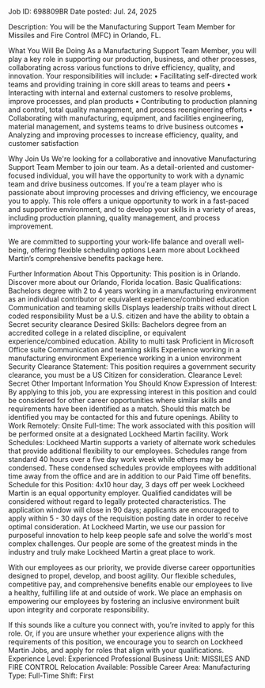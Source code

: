 Job ID: 698809BR
Date posted: Jul. 24, 2025

Description:
You will be the Manufacturing Support Team Member for Missiles and Fire Control (MFC) in Orlando, FL.

What You Will Be Doing
As a Manufacturing Support Team Member, you will play a key role in supporting our production, business, and other processes, collaborating across various functions to drive efficiency, quality, and innovation. Your responsibilities will include:
• Facilitating self-directed work teams and providing training in core skill areas to teams and peers
• Interacting with internal and external customers to resolve problems, improve processes, and plan products
• Contributing to production planning and control, total quality management, and process reengineering efforts
• Collaborating with manufacturing, equipment, and facilities engineering, material management, and systems teams to drive business outcomes
• Analyzing and improving processes to increase efficiency, quality, and customer satisfaction

Why Join Us
We're looking for a collaborative and innovative Manufacturing Support Team Member to join our team. As a detail-oriented and customer-focused individual, you will have the opportunity to work with a dynamic team and drive business outcomes. If you're a team player who is passionate about improving processes and driving efficiency, we encourage you to apply. This role offers a unique opportunity to work in a fast-paced and supportive environment, and to develop your skills in a variety of areas, including production planning, quality management, and process improvement.

We are committed to supporting your work-life balance and overall well-being, offering flexible scheduling options Learn more about Lockheed Martin’s comprehensive benefits package here.

Further Information About This Opportunity:
This position is in Orlando. Discover more about our Orlando, Florida location.
Basic Qualifications:
Bachelors degree with 2 to 4 years working in a manufacturing environment as an individual contributor or equivalent experience/combined education
Communication and teaming skills
Displays leadership traits without direct L coded responsibility
Must be a U.S. citizen and have the ability to obtain a Secret security clearance
Desired Skills:
Bachelors degree from an accredited college in a related discipline, or equivalent experience/combined education.
Ability to multi task
Proficient in Microsoft Office suite
Communication and teaming skills
Experience working in a manufacturing environment
Experience working in a union environment
Security Clearance Statement: This position requires a government security clearance, you must be a US Citizen for consideration.
Clearance Level: Secret
Other Important Information You Should Know
Expression of Interest: By applying to this job, you are expressing interest in this position and could be considered for other career opportunities where similar skills and requirements have been identified as a match. Should this match be identified you may be contacted for this and future openings.
Ability to Work Remotely: Onsite Full-time: The work associated with this position will be performed onsite at a designated Lockheed Martin facility.
Work Schedules: Lockheed Martin supports a variety of alternate work schedules that provide additional flexibility to our employees. Schedules range from standard 40 hours over a five day work week while others may be condensed. These condensed schedules provide employees with additional time away from the office and are in addition to our Paid Time off benefits.
Schedule for this Position: 4x10 hour day, 3 days off per week
Lockheed Martin is an equal opportunity employer. Qualified candidates will be considered without regard to legally protected characteristics.
The application window will close in 90 days; applicants are encouraged to apply within 5 - 30 days of the requisition posting date in order to receive optimal consideration.
At Lockheed Martin, we use our passion for purposeful innovation to help keep people safe and solve the world's most complex challenges. Our people are some of the greatest minds in the industry and truly make Lockheed Martin a great place to work.

With our employees as our priority, we provide diverse career opportunities designed to propel, develop, and boost agility. Our flexible schedules, competitive pay, and comprehensive benefits enable our employees to live a healthy, fulfilling life at and outside of work. We place an emphasis on empowering our employees by fostering an inclusive environment built upon integrity and corporate responsibility.

If this sounds like a culture you connect with, you’re invited to apply for this role. Or, if you are unsure whether your experience aligns with the requirements of this position, we encourage you to search on Lockheed Martin Jobs, and apply for roles that align with your qualifications.
Experience Level: Experienced Professional
Business Unit: MISSILES AND FIRE CONTROL
Relocation Available: Possible
Career Area: Manufacturing
Type: Full-Time
Shift: First